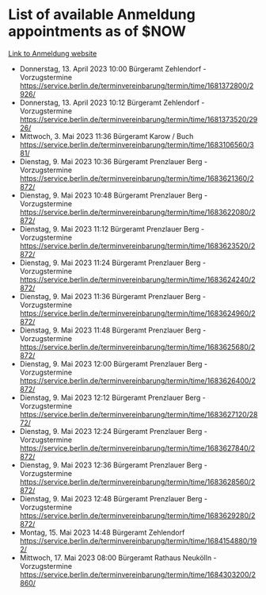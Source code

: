 # List of available Anmeldung appointments as of $NOW
[Link to Anmeldung website](https://service.berlin.de/terminvereinbarung/termin/tag.php?termin=1&anliegen[]=120686&dienstleisterlist=122210,122217,327316,122219,327312,122227,327314,122231,327346,122243,327348,122254,122252,329742,122260,329745,122262,329748,122271,327278,122273,327274,122277,327276,330436,122280,327294,122282,327290,122284,327292,122291,327270,122285,327266,122286,327264,122296,327268,150230,329760,122297,327286,122294,327284,122312,329763,122314,329775,122304,327330,122311,327334,122309,327332,317869,122281,327352,122279,329772,122283,122276,327324,122274,327326,122267,329766,122246,327318,122251,327320,122257,327322,122208,327298,122226,327300&herkunft=http%3A%2F%2Fservice.berlin.de%2Fdienstleistung%2F120686%2F)
- Donnerstag, 13. April 2023 10:00 Bürgeramt Zehlendorf - Vorzugstermine https://service.berlin.de/terminvereinbarung/termin/time/1681372800/2926/
- Donnerstag, 13. April 2023 10:12 Bürgeramt Zehlendorf - Vorzugstermine https://service.berlin.de/terminvereinbarung/termin/time/1681373520/2926/
- Mittwoch, 3. Mai 2023 11:36 Bürgeramt Karow / Buch https://service.berlin.de/terminvereinbarung/termin/time/1683106560/381/
- Dienstag, 9. Mai 2023 10:36 Bürgeramt Prenzlauer Berg - Vorzugstermine https://service.berlin.de/terminvereinbarung/termin/time/1683621360/2872/
- Dienstag, 9. Mai 2023 10:48 Bürgeramt Prenzlauer Berg - Vorzugstermine https://service.berlin.de/terminvereinbarung/termin/time/1683622080/2872/
- Dienstag, 9. Mai 2023 11:12 Bürgeramt Prenzlauer Berg - Vorzugstermine https://service.berlin.de/terminvereinbarung/termin/time/1683623520/2872/
- Dienstag, 9. Mai 2023 11:24 Bürgeramt Prenzlauer Berg - Vorzugstermine https://service.berlin.de/terminvereinbarung/termin/time/1683624240/2872/
- Dienstag, 9. Mai 2023 11:36 Bürgeramt Prenzlauer Berg - Vorzugstermine https://service.berlin.de/terminvereinbarung/termin/time/1683624960/2872/
- Dienstag, 9. Mai 2023 11:48 Bürgeramt Prenzlauer Berg - Vorzugstermine https://service.berlin.de/terminvereinbarung/termin/time/1683625680/2872/
- Dienstag, 9. Mai 2023 12:00 Bürgeramt Prenzlauer Berg - Vorzugstermine https://service.berlin.de/terminvereinbarung/termin/time/1683626400/2872/
- Dienstag, 9. Mai 2023 12:12 Bürgeramt Prenzlauer Berg - Vorzugstermine https://service.berlin.de/terminvereinbarung/termin/time/1683627120/2872/
- Dienstag, 9. Mai 2023 12:24 Bürgeramt Prenzlauer Berg - Vorzugstermine https://service.berlin.de/terminvereinbarung/termin/time/1683627840/2872/
- Dienstag, 9. Mai 2023 12:36 Bürgeramt Prenzlauer Berg - Vorzugstermine https://service.berlin.de/terminvereinbarung/termin/time/1683628560/2872/
- Dienstag, 9. Mai 2023 12:48 Bürgeramt Prenzlauer Berg - Vorzugstermine https://service.berlin.de/terminvereinbarung/termin/time/1683629280/2872/
- Montag, 15. Mai 2023 14:48 Bürgeramt Zehlendorf https://service.berlin.de/terminvereinbarung/termin/time/1684154880/192/
- Mittwoch, 17. Mai 2023 08:00 Bürgeramt Rathaus Neukölln - Vorzugstermine https://service.berlin.de/terminvereinbarung/termin/time/1684303200/2860/
